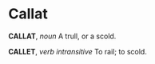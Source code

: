 # Callat

**CALLAT**, _noun_ A trull, or a scold.

**CALLET**, _verb intransitive_ To rail; to scold.